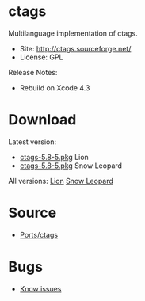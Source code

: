 

# ctags #

Multilanguage implementation of ctags.

  * Site: http://ctags.sourceforge.net/
  * License: GPL

Release Notes:
  * Rebuild on Xcode 4.3


# Download #

Latest version:
  * [ctags-5.8-5.pkg](http://code.google.com/p/rudix/downloads/detail?name=ctags-5.8-5.pkg) Lion
  * [ctags-5.8-5.pkg](http://code.google.com/p/rudix-snowleopard/downloads/detail?name=ctags-5.8-5.pkg) Snow Leopard

All versions: [Lion](http://code.google.com/p/rudix/downloads/list?q=ctags) [Snow Leopard](http://code.google.com/p/rudix-snowleopard/downloads/list?q=ctags)

# Source #
  * [Ports/ctags](http://code.google.com/p/rudix/source/browse/Ports/ctags)

# Bugs #
  * [Know issues](http://code.google.com/p/rudix/issues/list?q=ctags)
